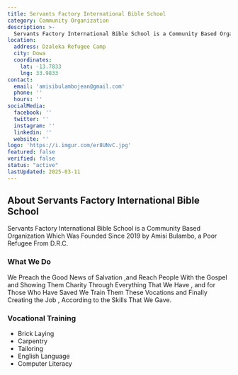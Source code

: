 ```yaml
---
title: Servants Factory International Bible School
category: Community Organization
description: >-
  Servants Factory International Bible School is a Community Based Organization Which Was Founded Since 2019 by Amisi Bulambo.
location:
  address: Dzaleka Refugee Camp
  city: Dowa
  coordinates:
    lat: -13.7833
    lng: 33.9833
contact:
  email: 'amisibulambojean@gmail.com'
  phone: ''
  hours: ''
socialMedia:
  facebook: ''
  twitter: ''
  instagram: ''
  linkedin: ''
  website: ''
logo: 'https://i.imgur.com/er8UNvC.jpg'
featured: false
verified: false
status: "active"
lastUpdated: 2025-03-11
---
```


## About Servants Factory International Bible School

Servants Factory International Bible School is a Community Based Organization Which Was Founded Since 2019 by Amisi Bulambo, a Poor Refugee From D.R.C. 

### What We Do

We Preach the Good News of Salvation ,and Reach People With the Gospel and Showing Them Charity Through Everything That We Have , and for Those Who Have Saved We Train Them These Vocations and Finally Creating the Job , According to the Skills That We Gave. 

### Vocational Training

- Brick Laying 
- Carpentry 
- Tailoring 
- English Language 
- Computer Literacy


